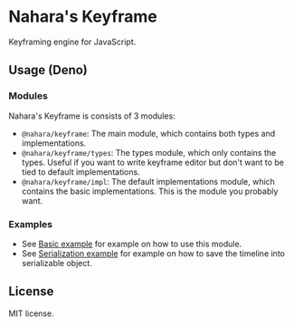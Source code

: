 # Nahara's Keyframe
Keyframing engine for JavaScript.

## Usage (Deno)
### Modules
Nahara's Keyframe is consists of 3 modules:

- `@nahara/keyframe`: The main module, which contains both types and implementations.
- `@nahara/keyframe/types`: The types module, which only contains the types. Useful if you want to write keyframe editor
but don't want to be tied to default implementations.
- `@nahara/keyframe/impl`: The default implementations module, which contains the basic implementations. This is the
module you probably want.

### Examples
- See [Basic example](example/001-basic.ts) for example on how to use this module.
- See [Serialization example](example/002-serialization.ts) for example on how to save the timeline into serializable
object.

## License
MIT license.